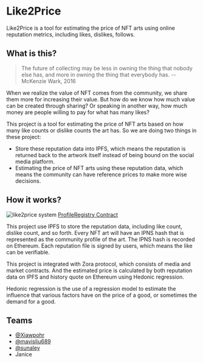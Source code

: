 # Like2Price

Like2Price is a tool for estimating the price of NFT arts using online reputation metrics, including likes, dislikes, follows.

## What is this?

> The future of collecting may be less in owning the thing that nobody else has, and more in owning the thing that everybody has.
> -- McKenzie Wark, 2016

When we realize the value of NFT comes from the community, we share them more for increasing their value. But how do we know how much value can be created through sharing? Or speaking in another way, how much money are people willing to pay for what has many likes?

This project is a tool for estimating the price of NFT arts based on how many like counts or dislike counts the art has. So we are doing two things in these project:
- Store these reputation data into IPFS, which means the reputation is returned back to the artwork itself instead of being bound on the social media platform.
- Estimating the price of NFT arts using these reputation data, which means the community can have reference prices to make more wise decisions.

## How it works?

![like2price system](./like2price_system.png)
[ProfileRegistry Contract](https://rinkeby.etherscan.io/address/0x1747ac559d1373591d2bb9692639b6b4e7df5725)

This project use IPFS to store the reputation data, including like count, dislike count, and so forth. Every NFT art will have an IPNS hash that is represented as the community profile of the art. The IPNS hash is recorded on Ethereum. Each reputation file is signed by users, which means the like can be verifiable.

This project is integrated with Zora protocol, which consists of media and market contracts. And the estimated price is calculated by both reputation data on IPFS and history quote on Ethereum using Hedonic regression.

Hedonic regression is the use of a regression model to estimate the influence that various factors have on the price of a good, or sometimes the demand for a good.


## Teams

- [@Xiawpohr](https://github.com/Xiawpohr)
- [@mavisliu689](https://github.com/mavisliu689)
- [@sunaley](https://github.com/sunaley)
- Janice
